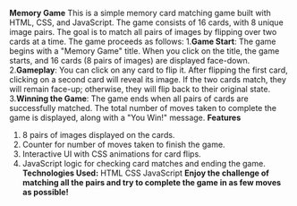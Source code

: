 **Memory Game**
This is a simple memory card matching game built with HTML, CSS, and JavaScript. The game consists of 16 cards, with 8 unique image pairs. The goal is to match all pairs of images by flipping over two cards at a time. 
The game proceeds as follows:
1.**Game Start**: The game begins with a "Memory Game" title. When you click on the title, the game starts, and 16 cards (8 pairs of images) are displayed face-down.
2.**Gameplay**: You can click on any card to flip it. After flipping the first card, clicking on a second card will reveal its image. If the two cards match, they will remain face-up; otherwise, they will flip back to their original state.
3.**Winning the Game**: The game ends when all pairs of cards are successfully matched. The total number of moves taken to complete the game is displayed, along with a "You Win!" message.
**Features**
1. 8 pairs of images displayed on the cards.
2. Counter for number of moves taken to finish the game.
3. Interactive UI with CSS animations for card flips.
4. JavaScript logic for checking card matches and ending the game.
**Technologies Used:**
HTML
CSS
JavaScript
**Enjoy the challenge of matching all the pairs and try to complete the game in as few moves as possible!**

